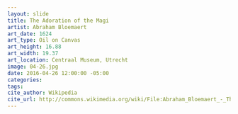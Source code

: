 ```yaml
---
layout: slide
title: The Adoration of the Magi
artist: Abraham Bloemaert
art_date: 1624
art_type: Oil on Canvas
art_height: 16.88
art_width: 19.37
art_location: Centraal Museum, Utrecht
image: 04-26.jpg
date: 2016-04-26 12:00:00 -05:00
categories:
tags:
cite_author: Wikipedia
cite_url: http://commons.wikimedia.org/wiki/File:Abraham_Bloemaert_-_The_adoration_of_the_Magi_-_Google_Art_Project.jpg
---
```

